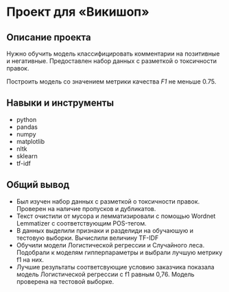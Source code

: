 # Проект для «Викишоп»

## Описание проекта

Нужно обучить модель классифицировать комментарии на позитивные и негативные. Предоставлен набор данных с разметкой о токсичности правок.

Построить модель со значением метрики качества *F1* не меньше 0.75.

## Навыки и инструменты

- python
- pandas
- numpy
- matplotlib
- nltk
- sklearn
- tf-idf

## Общий вывод

- Был изучен набор данных с разметкой о токсичности правок. Проверен на наличие пропусков и дубликатов.
- Текст очистили от мусора и лемматизировали с помощью Wordnet Lemmatizer с соответствующим POS-тегом.
- В данных выделили признаки и разделиди на обучаюшую и тестовую выборки. Вычислили величину TF-IDF
- Обучили модели Логистической регрессии и Случайного леса. Подобрали к моделям гипперпараметры и выбрали лучшую метрику f1 на них.
- Лучшие результаты соответсвующие условию заказчика показала модель Логистической регрессии с f1 равным 0,76. Модель проверена на тестовой выборке.
